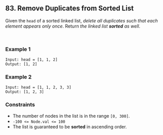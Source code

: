 ## 83. Remove Duplicates from Sorted List

Given the `head` of a sorted linked list, *delete all duplicates such that each element appears only once*. Return *the linked list **sorted** as well*.

<br>

### Example 1

```
Input: head = [1, 1, 2]
Output: [1, 2]
```

### Example 2

```
Input: head = [1, 1, 2, 3, 3]
Output: [1, 2, 3]
```

### Constraints

* The number of nodes in the list is in the range `[0, 300]`.
* `-100 <= Node.val <= 100`
* The list is guaranteed to be **sorted** in ascending order.
